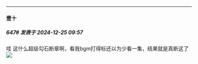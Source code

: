 ﻿
*****

####  壹十  
##### 647#       发表于 2024-12-25 09:57

哇 这什么超级勾石断章啊，看我bgm打得标还以为少看一集，结果就是真断这了<img src="https://static.saraba1st.com/image/smiley/face2017/126.png" referrerpolicy="no-referrer">

